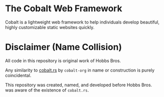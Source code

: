 # The Cobalt Web Framework

Cobalt is a lightweight web framework to help individuals develop beautiful, highly customizable static websites quickly.

# Disclaimer (Name Collision)

All code in this repository is original work of Hobbs Bros.

Any similarity to [cobalt.rs](https://github.com/cobalt-org/cobalt.rs) by `cobalt-org` in name or construction is purely coincidental.

This repository was created, named, and developed before Hobbs Bros. was aware of the existence of `cobalt.rs`.